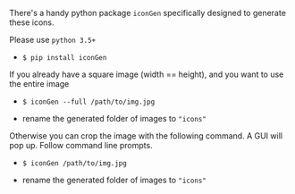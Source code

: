 There's a handy python package `iconGen` specifically designed to generate these icons.

Please use `python 3.5+`

- `$ pip install iconGen`

If you already have a square image (width == height), and you want to use the entire image

- `$ iconGen --full /path/to/img.jpg`

- rename the generated folder of images to `"icons"`

Otherwise you can crop the image with the following command. A GUI will pop up. Follow command line prompts.

- `$ iconGen /path/to/img.jpg`

- rename the generated folder of images to `"icons"`

